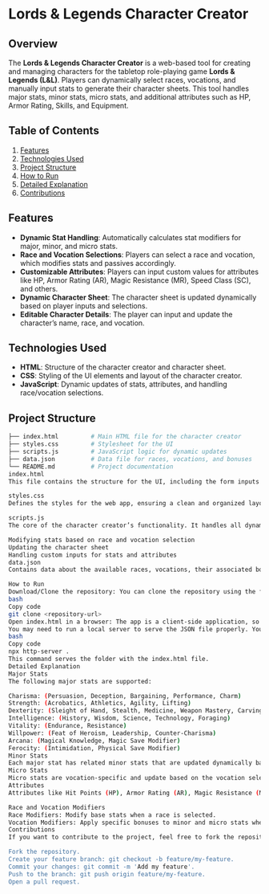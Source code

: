 # Lords & Legends Character Creator

## Overview

The **Lords & Legends Character Creator** is a web-based tool for creating and managing characters for the tabletop role-playing game **Lords & Legends (L&L)**. Players can dynamically select races, vocations, and manually input stats to generate their character sheets. This tool handles major stats, minor stats, micro stats, and additional attributes such as HP, Armor Rating, Skills, and Equipment.

## Table of Contents
1. [Features](#features)
2. [Technologies Used](#technologies-used)
3. [Project Structure](#project-structure)
4. [How to Run](#how-to-run)
5. [Detailed Explanation](#detailed-explanation)
6. [Contributions](#contributions)

## Features

- **Dynamic Stat Handling**: Automatically calculates stat modifiers for major, minor, and micro stats.
- **Race and Vocation Selections**: Players can select a race and vocation, which modifies stats and passives accordingly.
- **Customizable Attributes**: Players can input custom values for attributes like HP, Armor Rating (AR), Magic Resistance (MR), Speed Class (SC), and others.
- **Dynamic Character Sheet**: The character sheet is updated dynamically based on player inputs and selections.
- **Editable Character Details**: The player can input and update the character’s name, race, and vocation.

## Technologies Used

- **HTML**: Structure of the character creator and character sheet.
- **CSS**: Styling of the UI elements and layout of the character creator.
- **JavaScript**: Dynamic updates of stats, attributes, and handling race/vocation selections.

## Project Structure

```bash
├── index.html         # Main HTML file for the character creator
├── styles.css         # Stylesheet for the UI
├── scripts.js         # JavaScript logic for dynamic updates
├── data.json          # Data file for races, vocations, and bonuses
└── README.md          # Project documentation
index.html
This file contains the structure for the UI, including the form inputs for stats, dropdowns for race and vocation selection, and sections for displaying the character sheet.

styles.css
Defines the styles for the web app, ensuring a clean and organized layout.

scripts.js
The core of the character creator’s functionality. It handles all dynamic updates, including:

Modifying stats based on race and vocation selection
Updating the character sheet
Handling custom inputs for stats and attributes
data.json
Contains data about the available races, vocations, their associated bonuses, and skills.

How to Run
Download/Clone the repository: You can clone the repository using the following command:
bash
Copy code
git clone <repository-url>
Open index.html in a browser: The app is a client-side application, so you just need to open index.html in any browser to start using it.
You may need to run a local server to serve the JSON file properly. You can use a tool like Live Server or run:
bash
Copy code
npx http-server .
This command serves the folder with the index.html file.
Detailed Explanation
Major Stats
The following major stats are supported:

Charisma: (Persuasion, Deception, Bargaining, Performance, Charm)
Strength: (Acrobatics, Athletics, Agility, Lifting)
Dexterity: (Sleight of Hand, Stealth, Medicine, Weapon Mastery, Carving)
Intelligence: (History, Wisdom, Science, Technology, Foraging)
Vitality: (Endurance, Resistance)
Willpower: (Feat of Heroism, Leadership, Counter-Charisma)
Arcana: (Magical Knowledge, Magic Save Modifier)
Ferocity: (Intimidation, Physical Save Modifier)
Minor Stats
Each major stat has related minor stats that are updated dynamically based on the selected race and vocation, or manual inputs.
Micro Stats
Micro stats are vocation-specific and update based on the vocation selected. They are smaller skills or bonuses that don’t directly tie into major stats.
Attributes
Attributes like Hit Points (HP), Armor Rating (AR), Magic Resistance (MR), and Speed Class (SC) are manually input by the player but are displayed dynamically on the character sheet.

Race and Vocation Modifiers
Race Modifiers: Modify base stats when a race is selected.
Vocation Modifiers: Apply specific bonuses to minor and micro stats when a vocation is selected.
Contributions
If you want to contribute to the project, feel free to fork the repository and submit a pull request. Make sure to follow the project's structure and keep all functions well-commented for easy understanding.

Fork the repository.
Create your feature branch: git checkout -b feature/my-feature.
Commit your changes: git commit -m 'Add my feature'.
Push to the branch: git push origin feature/my-feature.
Open a pull request.
